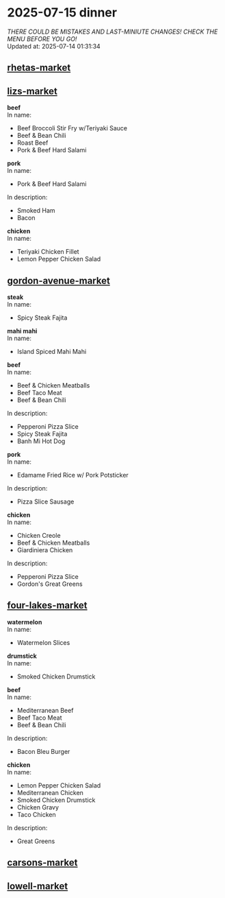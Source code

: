 # 2025-07-15 dinner  
*THERE COULD BE MISTAKES AND LAST-MINIUTE CHANGES! CHECK THE MENU BEFORE YOU GO!*  
Updated at: 2025-07-14 01:31:34  
## [rhetas-market](https://wisc-housingdining.nutrislice.com/menu/rhetas-market/dinner/2025-07-15)  
## [lizs-market](https://wisc-housingdining.nutrislice.com/menu/lizs-market/dinner/2025-07-15)  
**beef**  
In name:   
 - Beef Broccoli Stir Fry w/Teriyaki Sauce  
 - Beef & Bean Chili  
 - Roast Beef  
 - Pork & Beef Hard Salami  
  
**pork**  
In name:   
 - Pork & Beef Hard Salami  
  
In description:   
 - Smoked Ham  
 - Bacon  
  
**chicken**  
In name:   
 - Teriyaki Chicken Fillet  
 - Lemon Pepper Chicken Salad  
  
## [gordon-avenue-market](https://wisc-housingdining.nutrislice.com/menu/gordon-avenue-market/dinner/2025-07-15)  
**steak**  
In name:   
 - Spicy Steak Fajita  
  
**mahi mahi**  
In name:   
 - Island Spiced Mahi Mahi  
  
**beef**  
In name:   
 - Beef & Chicken Meatballs  
 - Beef Taco Meat  
 - Beef & Bean Chili  
  
In description:   
 - Pepperoni Pizza Slice  
 - Spicy Steak Fajita  
 - Banh Mi Hot Dog  
  
**pork**  
In name:   
 - Edamame Fried Rice w/ Pork Potsticker  
  
In description:   
 - Pizza Slice Sausage  
  
**chicken**  
In name:   
 - Chicken Creole  
 - Beef & Chicken Meatballs  
 - Giardiniera Chicken  
  
In description:   
 - Pepperoni Pizza Slice  
 - Gordon's Great Greens  
  
## [four-lakes-market](https://wisc-housingdining.nutrislice.com/menu/four-lakes-market/dinner/2025-07-15)  
**watermelon**  
In name:   
 - Watermelon Slices  
  
**drumstick**  
In name:   
 - Smoked Chicken Drumstick  
  
**beef**  
In name:   
 - Mediterranean Beef  
 - Beef Taco Meat  
 - Beef & Bean Chili  
  
In description:   
 - Bacon Bleu Burger  
  
**chicken**  
In name:   
 - Lemon Pepper Chicken Salad  
 - Mediterranean Chicken  
 - Smoked Chicken Drumstick  
 - Chicken Gravy  
 - Taco Chicken  
  
In description:   
 - Great Greens  
  
## [carsons-market](https://wisc-housingdining.nutrislice.com/menu/carsons-market/dinner/2025-07-15)  
## [lowell-market](https://wisc-housingdining.nutrislice.com/menu/lowell-market/dinner/2025-07-15)  
  
